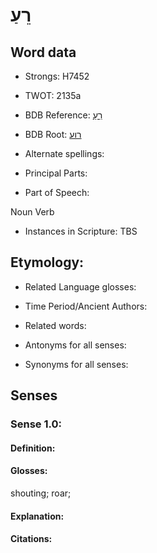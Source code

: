 # רֵעַ

<!-- Status: S2="NeedsEdits" -->
<!-- Lexica used for edits:   -->

## Word data

* Strongs: H7452

* TWOT: 2135a

* BDB Reference: [רֵעַ](rc://en/bdb/dict/t.bo.ab)

* BDB Root: [רוע](rc://en/bdb/dict/t.bo.aa)

* Alternate spellings:

* Principal Parts:

* Part of Speech:

Noun Verb

* Instances in Scripture: TBS

## Etymology:

* Related Language glosses:

* Time Period/Ancient Authors:

* Related words:

* Antonyms for all senses:

* Synonyms for all senses:

## Senses

### Sense 1.0:

#### Definition:

#### Glosses:

shouting; roar; 

#### Explanation:

#### Citations:



